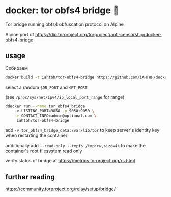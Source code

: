 # docker: tor obfs4 bridge 🐳

Tor bridge running obfs4 obfuscation protocol on Alpine

Alpine port of https://dip.torproject.org/torproject/anti-censorship/docker-obfs4-bridge

## usage
Собираем
```sh
docker build -t iahtoh/tor-obfs4-bridge https://github.com/iAHTOH/docker-tor-obfs4-bridge.git
```

select a random `$OR_PORT` and `$PT_PORT`

(see `/proc/sys/net/ipv4/ip_local_port_range` for range)

```sh
ddocker run --name tor_obfs4_bridge     
    -e LISTING_PORT=9050 -p 9050:9050 \
    -e CONTACT_INFO=admin@optional.com \
     iahtoh/tor-obfs4-bridge
```

add `-v tor_obfs4_bridge_data:/var/lib/tor` to keep server's identity key
when restarting the container

additionally add `--read-only --tmpfs /tmp:rw,size=4k`
to make the container's root filesystem read only

verify status of bridge at  https://metrics.torproject.org/rs.html

## further reading

https://community.torproject.org/relay/setup/bridge/
